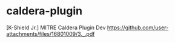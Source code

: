 # caldera-plugin
[K-Shield Jr.] MITRE Caldera Plugin Dev
https://github.com/user-attachments/files/16801009/3._.pdf

